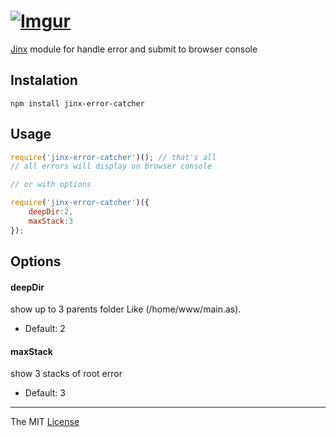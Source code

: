 # [![Imgur](http://i.imgur.com/FHjshUv.png)](https://github.com/webcaetano/jinx)

[Jinx](https://github.com/webcaetano/jinx) module for handle error and submit to browser console

## Instalation

```
npm install jinx-error-catcher
```

## Usage 
```javascript
require('jinx-error-catcher')(); // that's all
// all errors will display on browser console

// or with options

require('jinx-error-catcher')({
	deepDir:2, 
	maxStack:3 
});
```

## Options

#### deepDir
show up to 3 parents folder Like (/home/www/main.as).
- Default: 2

#### maxStack
show 3 stacks of root error 
- Default: 3

---------------------------------

The MIT [License](https://raw.githubusercontent.com/webcaetano/jinx-error-catcher/master/LICENSE.md)
